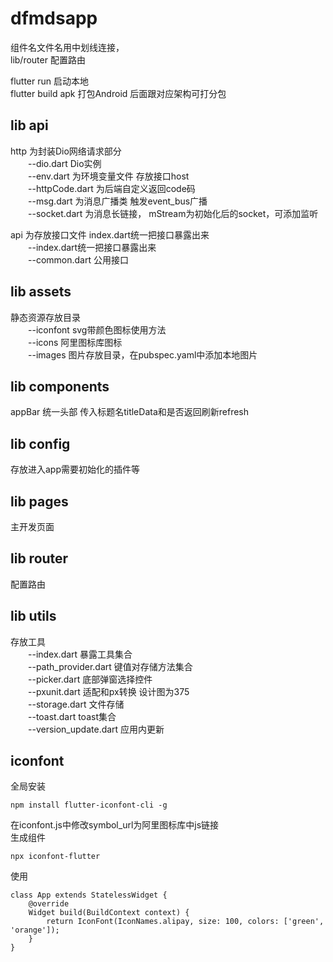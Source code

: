 # dfmdsapp

组件名文件名用中划线连接，  
lib/router 配置路由  

flutter run  启动本地  
flutter build  apk  打包Android  后面跟对应架构可打分包  

## lib api

http 为封装Dio网络请求部分    
　　--dio.dart Dio实例  
　　--env.dart 为环境变量文件  存放接口host  
　　--httpCode.dart 为后端自定义返回code码  
　　--msg.dart 为消息广播类  触发event_bus广播  
　　--socket.dart 为消息长链接， mStream为初始化后的socket，可添加监听  

api 为存放接口文件 index.dart统一把接口暴露出来  
　　--index.dart统一把接口暴露出来  
　　--common.dart 公用接口  

## lib assets

静态资源存放目录   
　　--iconfont  svg带颜色图标使用方法    
　　--icons  阿里图标库图标    
　　--images  图片存放目录，在pubspec.yaml中添加本地图片      

## lib components

appBar 统一头部  传入标题名titleData和是否返回刷新refresh


## lib config

存放进入app需要初始化的插件等 

## lib pages

主开发页面

## lib router

配置路由

## lib utils

存放工具  
　　--index.dart 暴露工具集合    
　　--path_provider.dart 键值对存储方法集合    
　　--picker.dart 底部弹窗选择控件    
　　--pxunit.dart 适配和px转换 设计图为375    
　　--storage.dart 文件存储    
　　--toast.dart toast集合    
　　--version_update.dart 应用内更新    

## iconfont
全局安装
```
npm install flutter-iconfont-cli -g
```
在iconfont.js中修改symbol_url为阿里图标库中js链接  
生成组件
```
npx iconfont-flutter
```
使用
```
class App extends StatelessWidget {
    @override
    Widget build(BuildContext context) {
        return IconFont(IconNames.alipay, size: 100, colors: ['green', 'orange']);
    }
}
```



